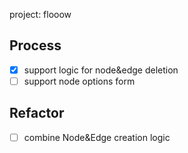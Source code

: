 project: flooow


## Process
- [x] support logic for node&edge deletion
- [ ] support node options form

## Refactor
- [ ] combine Node&Edge creation logic
